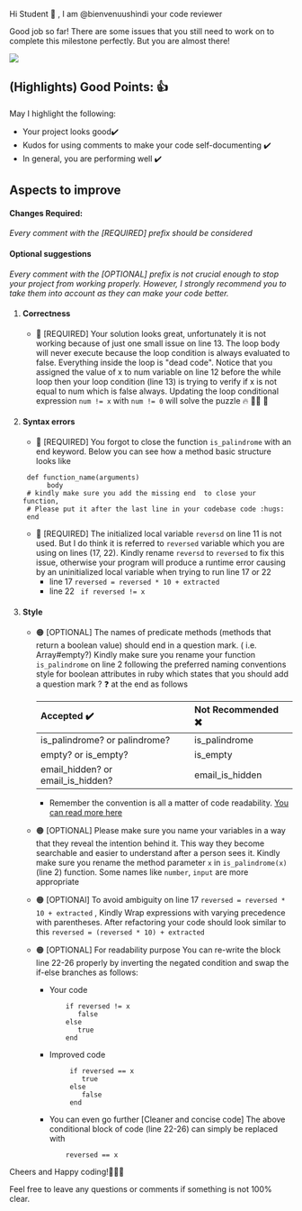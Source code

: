 Hi Student :wave: , I am @bienvenuushindi your code reviewer

Good job so far!
There are some issues that you still need to work on to complete this milestone perfectly. But you are almost there!

<img src="https://media0.giphy.com/media/cYaB1VycDbOyOiXcCx/giphy.gif"/>

## (Highlights) Good Points: :+1:

May I highlight the following:

- Your project looks good:heavy_check_mark:
- Kudos for using comments to make your code self-documenting :heavy_check_mark:
- In general, you are performing well :heavy_check_mark:

## Aspects to improve

#### Changes Required:

_Every comment with the [REQUIRED] prefix should be considered_

#### Optional suggestions

_Every comment with the [OPTIONAL] prefix is not crucial enough to stop your project from working properly. However, I
strongly recommend you to take them into account as they can make your code better._

1. #### Correctness
   - :red_circle: [REQUIRED] Your solution looks great, unfortunately it is not working because of just one small issue on line 13. The loop body will never
   execute because the loop condition is always evaluated to false. Everything inside the loop is "dead code". Notice
   that you assigned the value of x to num variable on line 12 before the while loop then your loop condition (line 13) is trying
   to verify if x is not equal to num which is false always. 
   Updating the loop conditional expression  `num != x` with `num != 0` will solve the puzzle :fire: :superhero_woman: :superhero:
   
2. #### Syntax errors
    - :red_circle: [REQUIRED] You forgot to close the function `is_palindrome` with an end keyword. Below you can see
      how a method basic structure looks like

    ```
     def function_name(arguments)
          body
     # kindly make sure you add the missing end  to close your function, 
     # Please put it after the last line in your codebase code :hugs:
     end
    ```
    - :red_circle: [REQUIRED] The initialized local variable `reversd` on line 11 is not used. But I do think it is referred to `reversed`
      variable which you are using on lines (17, 22). Kindly rename `reversd` to `reversed` to fix this issue, otherwise
      your program will produce a
      runtime error causing by an uninitialized local variable when trying to run line 17 or 22
        - line 17 `reversed = reversed * 10 + extracted`
        - line 22 ` if reversed != x`

3. #### Style

    - :orange_circle: [OPTIONAL] The names of predicate methods (methods that return a boolean value) should end in a question mark. (
      i.e. Array#empty?)
      Kindly make sure you rename your function  `is_palindrome` on line 2 following the preferred naming
      conventions style for boolean attributes in ruby which states that you should add a question mark ? :question:
      at the end as follows

      | Accepted :heavy_check_mark:   | Not Recommended :heavy_multiplication_x: |
      |:------------------------------|:-----------------------------------------|
      | is_palindrome? or palindrome? | is_palindrome |
      | empty?  or is_empty?          | is_empty     |
      | email_hidden?  or email_is_hidden? | email_is_hidden |

        - Remember the convention is all a matter of code
          readability. [You can read more here](https://stackoverflow.com/questions/37059547/naming-conventions-for-boolean-attributes)

    - :orange_circle: [OPTIONAL]  Please make sure you name your variables in a way that they reveal the intention behind it. This way
      they become searchable and easier to understand after a person sees it.
      Kindly make sure you rename the method parameter `x` in `is_palindrome(x)`(line 2) function. Some names
      like `number`, `input` are more appropriate
    - :orange_circle: [OPTIONAl] To avoid ambiguity on line 17 `reversed = reversed * 10 + extracted` , Kindly Wrap expressions with
      varying precedence with parentheses. After refactoring your code should look similar to
      this `reversed = (reversed * 10) + extracted`

    - :orange_circle: [OPTIONAL] For readability purpose You can re-write the block line 22-26 properly by inverting the negated
      condition and swap the if-else branches as follows:
        - Your code
           ```
               if reversed != x
                  false
               else
                  true
               end
           ```
        - Improved code
          ```
               if reversed == x
                  true
               else
                  false
               end
           ```
        - You can even go further [Cleaner and concise code]
          The above conditional block of code (line 22-26) can simply be replaced with
             ```
                 reversed == x
             ```  

Cheers and Happy coding!👏👏👏

Feel free to leave any questions or comments if something is not 100% clear.
